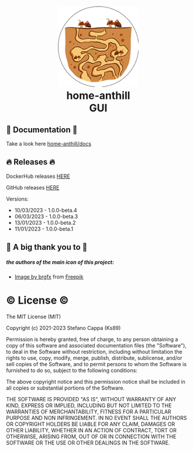 <h1 align="center">
  <br>
  <img src="https://github.com/home-anthill/docs/blob/master/icons/logo512.png?raw=true" alt="ks89/home-anthill" width="220">
  <br>
home-anthill
  <br>
GUI
</h1>


## :open_book: Documentation :open_book:

Take a look here [home-anthill/docs](https://github.com/home-anthill/docs)


## :fire: Releases :fire:

DockerHub releases [HERE](https://hub.docker.com/repository/registry-1.docker.io/ks89/gui/general)

GitHub releases [HERE](https://github.com/home-anthill/gui/releases)

Versions:

- 10/03/2023 - 1.0.0-beta.4
- 06/03/2023 - 1.0.0-beta.3
- 13/01/2023 - 1.0.0-beta.2
- 11/01/2023 - 1.0.0-beta.1


## :sparkling_heart: A big thank you to :sparkling_heart:

##### the authors of the main icon of this project:

- <a href="https://www.freepik.com/free-vector/underground-ant-nest-with-red-ants_18582279.htm">Image by brgfx</a> from <a href="https://www.freepik.com/" title="Freepik">Freepik</a>


# :copyright: License :copyright:

The MIT License (MIT)

Copyright (c) 2021-2023 Stefano Cappa (Ks89)

Permission is hereby granted, free of charge, to any person obtaining a copy
of this software and associated documentation files (the "Software"), to deal
in the Software without restriction, including without limitation the rights
to use, copy, modify, merge, publish, distribute, sublicense, and/or sell
copies of the Software, and to permit persons to whom the Software is
furnished to do so, subject to the following conditions:

The above copyright notice and this permission notice shall be included in all
copies or substantial portions of the Software.

THE SOFTWARE IS PROVIDED "AS IS", WITHOUT WARRANTY OF ANY KIND, EXPRESS OR
IMPLIED, INCLUDING BUT NOT LIMITED TO THE WARRANTIES OF MERCHANTABILITY,
FITNESS FOR A PARTICULAR PURPOSE AND NON INFRINGEMENT. IN NO EVENT SHALL THE
AUTHORS OR COPYRIGHT HOLDERS BE LIABLE FOR ANY CLAIM, DAMAGES OR OTHER
LIABILITY, WHETHER IN AN ACTION OF CONTRACT, TORT OR OTHERWISE, ARISING FROM,
OUT OF OR IN CONNECTION WITH THE SOFTWARE OR THE USE OR OTHER DEALINGS IN THE
SOFTWARE.

<br/>
